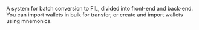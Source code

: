 A system for batch conversion to FIL, divided into front-end and back-end.
You can import wallets in bulk for transfer, or create and import wallets using mnemonics.
